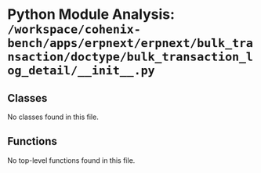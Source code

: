 # Python Module Analysis: `/workspace/cohenix-bench/apps/erpnext/erpnext/bulk_transaction/doctype/bulk_transaction_log_detail/__init__.py`

## Classes

No classes found in this file.


## Functions

No top-level functions found in this file.
